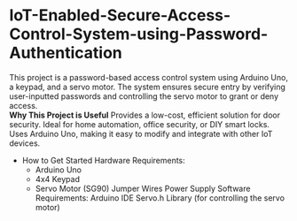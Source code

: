 # IoT-Enabled-Secure-Access-Control-System-using-Password-Authentication
This project is a password-based access control system using Arduino Uno, a keypad, and a servo motor. The system ensures secure entry by verifying user-inputted passwords and controlling the servo motor to grant or deny access.  
**Why This Project is Useful**
Provides a low-cost, efficient solution for door security.
Ideal for home automation, office security, or DIY smart locks.
Uses Arduino Uno, making it easy to modify and integrate with other IoT devices.
- How to Get Started
  Hardware Requirements:
   - Arduino Uno
   - 4x4 Keypad
   - Servo Motor (SG90)
    Jumper Wires
    Power Supply
  Software Requirements:
    Arduino IDE
    Servo.h Library (for controlling the servo motor)

